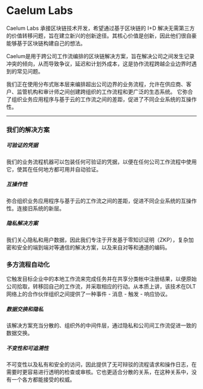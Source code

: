 # Caelum Labs

Caelum Labs 承接区块链技术开发，希望通过基于区块链的 I+D 解决无需第三方的价值转移问题，旨在建立新兴的创新途径。其核心价值是创新，因此他们很自豪能够基于区块链构建自己的想法。

Caelum是用于跨公司工作流编排的区块链解决方案，旨在解决公司之间发生记录冲突的倾向，从而导致争议，延迟和计划外成本，这是协作流程跨越企业边界时遇到的常见问题。

我们正在使用分布式账本层来编排超出公司边界的业务流程，允许在供应商、客户、监管机构和审计师之间创建跨组织的工作流程和更广泛的生态系统。 它弥合了组织业务应用程序与基于云的工作流之间的差距，促进了不同企业系统的互操作性。

---
### 我们的解决方案

##### 可验证的凭据

我们的业务流程机器可以包装任何可验证的凭据，以便在任何公司工作流程中使用它，使其在任何地方都可用并自动验证。

##### 互操作性

弥合组织业务应用程序与基于云的工作流之间的差距，促进不同企业系统的互操作性。连接旧系统的新层。

##### 隐私解决方案

我们关心隐私和用户数据，因此我们专注于开发基于零知识证明（ZKP），复杂加密和安全的端到端对等通信的解决方案，以及来自对等和通道的编码。

### 多方流程自动化

它触发目标企业中的本地工作流来完成任务并在共享分类帐中注册结果，以便原始公司拾取，转移回自己的工作流，并采取相应的行动。从本质上讲，该技术在DLT网络上的合作伙伴组织之间提供了一种事件 - 消息 - 触发 - 响应协议。

##### 数据交换和隐私

该解决方案充当分散的、组织外的中间件层，通过隐私和公司间工作流促进一致的数据交换。

##### 不变性和可追溯性

不可变性以及私有和安全的访问，因此提供了无可辩驳的流程请求和操作日志，在需要时更容易进行透明的检查或审核。它也更适合分散的关系，在这种关系中，没有一个各方都能接受的权威。
